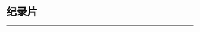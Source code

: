 
  # 纪录片
  ---

  <Common-LinkList :linkList='{"name":"纪录片","item":[{"link":"https://space.bilibili.com/22121599/video","icon":"https://space.bilibili.com/favicon.ico","text":"bilibili纪录片之家"},{"link":"https://www.douban.com/doulist/41546224/","icon":"/aLinks/logo.png","text":"9.0分以上纪录片"},{"link":"https://www.zhihu.com/topic/19550706/index","icon":"https://www.zhihu.com/favicon.ico","text":"纪录片推荐"},{"link":"http://www.jlpzj.net/","icon":"http://www.jlpzj.net/favicon.ico","text":"纪录片之家"},{"link":"https://weibo.com/jlpzjsub","icon":"https://weibo.com/favicon.ico","text":"纪录片之家字幕"},{"link":"http://www.jlpcn.net/","icon":"/aLinks/logo.png","text":"纪录片天地"},{"link":"http://xz.tqiantu.com/jilupian/","icon":"http://xz.tqiantu.com/favicon.ico","text":"行者物语"},{"link":"http://www.opclass.com/","icon":"/aLinks/logo.png","text":"公开课纪录片"},{"link":"http://www.heibaiys.com/jilupian","icon":"/aLinks/logo.png","text":"在线纪录片"},{"link":"http://jishi.cctv.com/","icon":"http://jishi.cctv.com/favicon.ico","text":"央视网纪实"},{"link":"https://v.qq.com/doco/","icon":"https://v.qq.com/favicon.ico","text":"腾讯纪录片"},{"link":"https://jilupian.youku.com/","icon":"/aLinks/logo.png","text":"优酷纪录片"},{"link":"http://www.iqiyi.com/jilupian/","icon":"http://www.iqiyi.com/favicon.ico","text":"爱奇艺纪录"},{"link":"http://tv.sohu.com/documentary/","icon":"http://tv.sohu.com/favicon.ico","text":"搜狐纪录片"},{"link":"http://v.163.com/jishi/","icon":"http://v.163.com/favicon.ico","text":"网易纪录片"},{"link":"http://jilu.le.com/","icon":"http://jilu.le.com/favicon.ico","text":"乐视纪录片"}]}'/>
  
